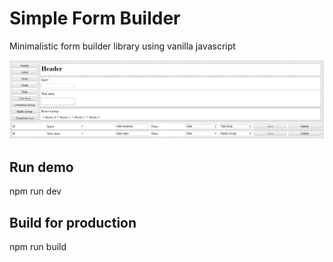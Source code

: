 # Simple Form Builder
Minimalistic form builder library using vanilla javascript

![Example](Screenshot.png)

## Run demo
npm run dev


## Build for production
npm run build
